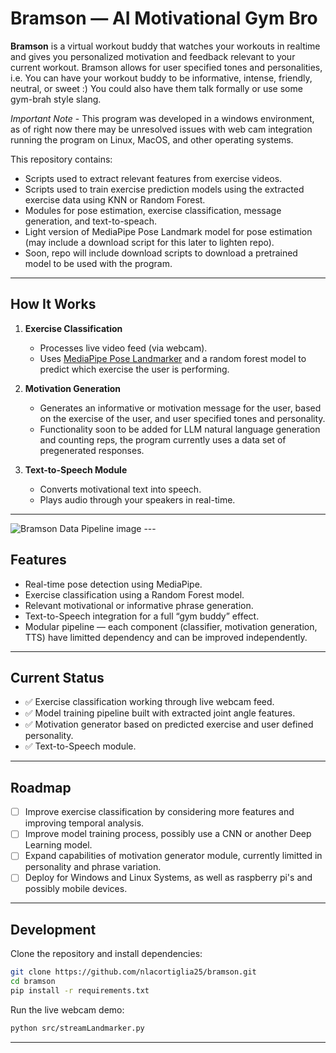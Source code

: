 # Bramson — AI Motivational Gym Bro

**Bramson** is a virtual workout buddy that watches your workouts in realtime and gives you personalized motivation and feedback relevant to your current workout.
Bramson allows for user specified tones and personalities, i.e. You can have your workout buddy to be informative, intense, friendly, neutral, or sweet :) You could also have them talk formally or use some gym-brah style slang.

*Important Note* - This program was developed in a windows environment, as of right now there may be unresolved issues with web cam integration running the program on Linux, MacOS, and other operating systems. 

This repository contains:
   - Scripts used to extract relevant features from exercise videos.
   - Scripts used to train exercise prediction models using the extracted exercise data using KNN or Random Forest.
   - Modules for pose estimation, exercise classification, message generation, and text-to-speach.
   - Light version of MediaPipe Pose Landmark model for pose estimation (may include a download script for this later to lighten repo).
   - Soon, repo will include download scripts to download a pretrained model to be used with the program.
---

## How It Works  
1. **Exercise Classification**  
   - Processes live video feed (via webcam).  
   - Uses [MediaPipe Pose Landmarker](https://ai.google.dev/edge/mediapipe/solutions/vision/pose_landmarker) and a random forest model to predict which exercise the user is performing.

2. **Motivation Generation**
   - Generates an informative or motivation message for the user, based on the exercise of the user, and user specified tones and personality.
   - Functionality soon to be added for LLM natural language generation and counting reps, the program currently uses a data set of pregenerated responses.

3. **Text-to-Speech Module**  
   - Converts motivational text into speech.  
   - Plays audio through your speakers in real-time.  

--- 
<picture>
  <!-- Dark mode image -->
  <source media="(prefers-color-scheme: dark)" srcset="./assets/dark-data-flow-image.png">
  <!-- Light mode image -->
  <source media="(prefers-color-scheme: light)" srcset="./assets/light-data-flow-image.png">
  <!-- Fallback image (if neither matches) -->
  <img alt="Bramson Data Pipeline image" src="dark-data-flow-image.png">
</picture>
---

## Features  

- Real-time pose detection using MediaPipe.  
- Exercise classification using a Random Forest model.  
- Relevant motivational or informative phrase generation.  
- Text-to-Speech integration for a full “gym buddy” effect.  
- Modular pipeline — each component (classifier, motivation generation, TTS) have limitted dependency and can be improved independently.  

---

## Current Status  

- ✅ Exercise classification working through live webcam feed.  
- ✅ Model training pipeline built with extracted joint angle features.  
- ✅ Motivation generator based on predicted exercise and user defined personality.  
- ✅ Text-to-Speech module.  

---

## Roadmap  

- [ ] Improve exercise classification by considering more features and improving temporal analysis.
- [ ] Improve model training process, possibly use a CNN or another Deep Learning model. 
- [ ] Expand capabilities of motivation generator module, currently limitted in personality and phrase variation. 
- [ ] Deploy for Windows and Linux Systems, as well as raspberry pi's and possibly mobile devices.

---

## Development  

Clone the repository and install dependencies:  

```bash
git clone https://github.com/nlacortiglia25/bramson.git
cd bramson
pip install -r requirements.txt
```

Run the live webcam demo:  

```bash
python src/streamLandmarker.py
```

---
